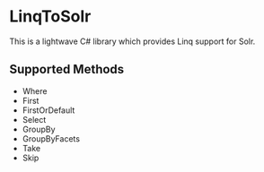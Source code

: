 # LinqToSolr
This is a lightwave C# library which provides Linq support for Solr.

## Supported Methods
* Where
* First
* FirstOrDefault
* Select
* GroupBy
* GroupByFacets
* Take
* Skip

